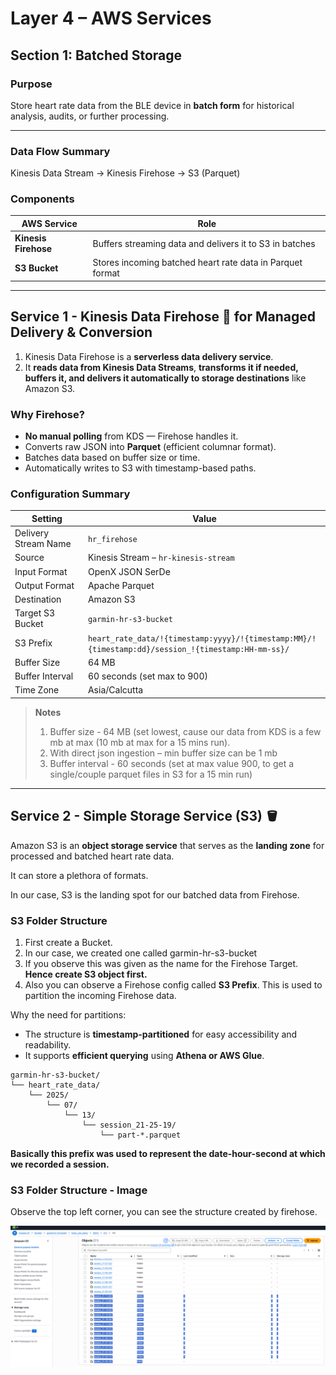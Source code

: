 # Layer 4 – AWS Services  

## Section 1: Batched Storage

### Purpose
Store heart rate data from the BLE device in **batch form** for historical analysis, audits, or further processing.

---

### Data Flow Summary

Kinesis Data Stream → Kinesis Firehose → S3 (Parquet)

### Components

| AWS Service           | Role                                                                      |
|-----------------------|---------------------------------------------------------------------------|
| **Kinesis Firehose**  | Buffers streaming data and delivers it to S3 in batches                   |
| **S3 Bucket**         | Stores incoming batched heart rate data in Parquet format                 |

---

## Service 1 - Kinesis Data Firehose 🚰 for Managed Delivery & Conversion

1) Kinesis Data Firehose is a **serverless data delivery service**.
2) It **reads data from Kinesis Data Streams**, **transforms it if needed, buffers it, and delivers it automatically to storage destinations** like Amazon S3.

### Why Firehose?

- **No manual polling** from KDS — Firehose handles it.
- Converts raw JSON into **Parquet** (efficient columnar format).
- Batches data based on buffer size or time.
- Automatically writes to S3 with timestamp-based paths.

### Configuration Summary

| Setting                        | Value                                                                |
|--------------------------------|----------------------------------------------------------------------|
| Delivery Stream Name           | `hr_firehose`                                                        |
| Source                         | Kinesis Stream – `hr-kinesis-stream`                                 |
| Input Format                   | OpenX JSON SerDe                                                     |
| Output Format                  | Apache Parquet                                                       |
| Destination                    | Amazon S3                                                            |
| Target S3 Bucket               | `garmin-hr-s3-bucket`                                                |
| S3 Prefix                      | `heart_rate_data/!{timestamp:yyyy}/!{timestamp:MM}/!{timestamp:dd}/session_!{timestamp:HH-mm-ss}/` |
| Buffer Size                    | 64 MB                                                               |
| Buffer Interval                | 60 seconds (set max to 900)                                          |
| Time Zone                      | Asia/Calcutta                                                        |


> **Notes**
> 1) Buffer size - 64 MB (set lowest, cause our data from KDS is a few mb at max (10 mb at max for a 15 mins run).
> 2) With direct json ingestion – min buffer size can be 1 mb
> 3) Buffer interval - 60 seconds (set at max value 900, to get a single/couple parquet files in S3 for a 15 min run)

---

## Service 2 - Simple Storage Service (S3) 🪣

Amazon S3 is an **object storage service** that serves as the **landing zone** for processed and batched heart rate data.

It can store a plethora of formats.

In our case, S3 is the landing spot for our batched data from Firehose.

### S3 Folder Structure

1) First create a Bucket.
2) In our case, we created one called garmin-hr-s3-bucket
3) If you observe this was given as the name for the Firehose Target. **Hence create S3 object first.**
4) Also you can observe a Firehose config called **S3 Prefix**. This is used to partition the incoming Firehose data.
   
Why the need for partitions:
- The structure is **timestamp-partitioned** for easy accessibility and readability.  
- It supports **efficient querying** using **Athena or AWS Glue**.

```plaintext
garmin-hr-s3-bucket/
└── heart_rate_data/
    └── 2025/
        └── 07/
            └── 13/
                └── session_21-25-19/
                    └── part-*.parquet
```

**Basically this prefix was used to represent the date-hour-second at which we recorded a session.**

### S3 Folder Structure - Image

Observe the top left corner, you can see the structure created by firehose.

![S3 Folder Structure](https://github.com/adiman1/liveheartrate/blob/b9176c37a0a7328327bd0fd3cb86c54ba379116c/Layer%204%20-%20AWS%20Services/images/S3%20Folder%20Structure.png)









